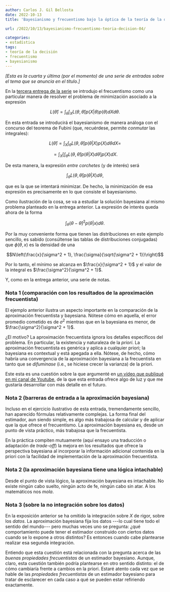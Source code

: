 ```yaml
---
author: Carlos J. Gil Bellosta
date: 2022-10-13
title: 'Bayesianismo y frecuentismo bajo la óptica de la teoría de la decisión, y IV'

url: /2022/10/13/bayesianismo-frecuentismo-teoria-decision-04/

categories:
- estadística
tags:
- teoría de la decisión
- frecuentismo
- bayesianismo
---
```


_[Esta es la cuarta y última (por el momento) de una serie de entradas sobre el tema que se anuncia en el título.]_

En la [tercera entrega de la serie](/2022/10/11/bayesianismo-frecuentismo-teoria-decision-03/)
se introdujo el frecuentismo como una particular manera de resolver el problema de minimización asociado a la expresión

$$L(\hat{\theta}) = \int_\theta \int_X L(\theta, \hat{\theta}) p(X | \theta) p(\theta) dX d\theta.$$

En esta entrada se introducirá el bayesianismo de manera análoga con el concurso del teorema de Fubini (que, recuérdese, permite _conmutar_ las integrales):

$$L(\hat{\theta}) = \int_X \int_\theta L(\theta, \hat{\theta}) p(\theta | X) p(X) d\theta dX = $$

$$= \int_X \left[ \int_\theta L(\theta, \hat{\theta}) p(\theta | X) d\theta \right] p(X) dX.$$

De esta manera, la expresión _entre corchetes_ (y de interés) será

$$\int_\theta L(\theta, \hat{\theta}) p(\theta | X) d\theta,$$

que es la que se intentará minimizar. De hecho, la minimización de esa expresión es precisamente en lo que consiste el bayesianismo.

Como ilustración de la cosa, se va a estudiar la solución bayesiana al mismo problema planteado en la entrega anterior. La expresión de interés queda ahora de la forma

$$\int_\theta (\theta - \hat{\theta})^2 p(\theta | x) d\theta.$$

Por la muy conveniente forma que tienen las distribuciones en este ejemplo sencillo, es sabido (consúltense las tablas de distribuciones conjugadas) que $\phi(\theta, x)$ es la densidad de una

$$N\left(\frac{x}{\sigma^2 + 1}, \frac{\sigma}{\sqrt{\sigma^2 + 1}}\right)$$

Por lo tanto, el mínimo se alcanza en $\frac{x}{\sigma^2 + 1}$ y el valor de la integral es $\frac{\sigma^2}{\sigma^2 + 1}$.

Y, como en la entrega anterior, una serie de notas.

### Nota 1 (comparación con los resultados de la aproximación frecuentista)

El ejemplo anterior ilustra un aspecto importante en la comparación de la aproximación frecuentista y bayesiana. Nótese cómo en aquella, el error promedio cometido es de $\sigma^2$ mientras que en la bayesiana es menor, de $\frac{\sigma^2}{\sigma^2 + 1}$.

¿El motivo? La aproximación frecuentista ignora los detalles específicos del problema. En particular, la existencia y naturaleza de la _priori_. La aproximación frecuentista es genérica y aplica a cualquier priori; la bayesiana es contextual y está apegada a ella. Nótese, de hecho, cómo habría una convergencia de la aproximación bayesiana a la frecuentista en tanto que se _difuminase_ (i.e., se hiciese crecer la varianza) de la priori.

Este esta es una cuestión sobre la que argumenté en [un vídeo que publiqué en mi canal de Youtube](https://youtu.be/Dyt5HsEJxTw), de la que esta entrada ofrece algo de luz y que me gustaría desarrollar con más detalle en el futuro.

### Nota 2 (barreras de entrada a la aproximación bayesiana)

Incluso en el ejercicio ilustrativo de esta entrada, tremendamente sencillo, han aparecido fórmulas relativamente complejas. La forma final del estimador, aun siendo simple, es algo más trabajosa de calcular y de aplicar que la que ofrece el frecuentismo. La aproximación bayesiana es, desde un punto de vista práctico, más trabajosa que la frecuentista.

En la práctica compiten mutuamente (aquí ensayo una traducción o adaptación de _trade-off_) la mejora en los resultados que ofrece la perspectiva bayesiana al incorporar la información adicional contenida en la priori con la facilidad de implementación de la aproximación frecuentista.

### Nota 2 (la aproximación bayesiana tiene una lógica intachable)

Desde el punto de vista lógico, la aproximación bayesiana es intachable. No existe ningún cabo suelto, ningún acto de fe, ningún cabo sin atar. A los matemáticos nos _mola_.

### Nota 3 (sobre la no integración sobre los datos)

En la exposición anterior se ha omitido la integración sobre $X$ de rigor, sobre los _datos_. La aproximación bayesiana fija los datos ---lo cual tiene todo el sentido del mundo--- pero muchas veces uno se pregunta: ¿qué comportamiento puede tener el estimador construido con ciertos datos cuando se lo expone a otros distintos? Es entonces cuando cabe plantearse realizar esa segunda integración.

Entiendo que esta cuestión está relacionada con la pregunta acerca de las _buenas propiedades frecuentistas_ de un estimador bayesiano. Aunque, claro, esta cuestión también podría plantearse en otro sentido distinto: el de cómo cambiaría frente a cambios en la priori. Estaré atento cada vez que se hable de las _propiedades frecuentistas_ de un estimador bayesiano para tratar de esclarecer en cada caso a qué se pueden estar refiriendo exactamente.